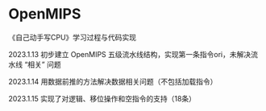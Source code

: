 # OpenMIPS
《自己动手写CPU》学习过程与代码实现 

2023.1.13 初步建立 OpenMIPS 五级流水线结构，实现第一条指令ori，未解决流水线 “相关” 问题

2023.1.14 用数据前推的方法解决数据相关问题（不包括加载指令）

2023.1.15 实现了对逻辑、移位操作和空指令的支持（18条）
